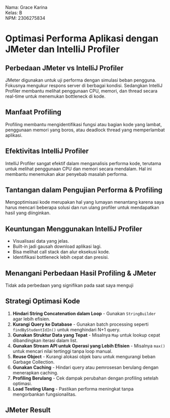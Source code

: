 Nama: Grace Karina <br />
Kelas: B <br />
NPM: 2306275834

# Optimasi Performa Aplikasi dengan JMeter dan IntelliJ Profiler

## Perbedaan JMeter vs IntelliJ Profiler
JMeter digunakan untuk uji performa dengan simulasi beban pengguna. Fokusnya mengukur respons server di berbagai kondisi. Sedangkan IntelliJ Profiler membantu melihat penggunaan CPU, memori, dan thread secara real-time untuk menemukan bottleneck di kode.

## Manfaat Profiling
Profiling membantu mengidentifikasi fungsi atau bagian kode yang lambat, penggunaan memori yang boros, atau deadlock thread yang memperlambat aplikasi.

## Efektivitas IntelliJ Profiler
IntelliJ Profiler sangat efektif dalam menganalisis performa kode, terutama untuk melihat penggunaan CPU dan memori secara mendalam. Hal ini membantu menemukan akar penyebab masalah performa.

## Tantangan dalam Pengujian Performa & Profiling
Mengoptimisasi kode merupakan hal yang lumayan menantang karena saya harus mencari beberapa solusi dan run ulang profiler untuk mendapatkan hasil yang diinginkan.

## Keuntungan Menggunakan IntelliJ Profiler
- Visualisasi data yang jelas.
- Built-in jadi gausah download aplikasi lagi.
- Bisa melihat call stack dan alur eksekusi kode.
- Identifikasi bottleneck lebih cepat dan presisi.

## Menangani Perbedaan Hasil Profiling & JMeter
Tidak ada perbedaan yang signifikan pada saat saya menguji

## Strategi Optimasi Kode
1. **Hindari String Concatenation dalam Loop** - Gunakan `StringBuilder` agar lebih efisien.
2. **Kurangi Query ke Database** - Gunakan batch processing seperti `findByStudentIdIn()` untuk menghindari N+1 query.
3. **Gunakan Struktur Data yang Tepat** - Misalnya `Map` untuk lookup cepat dibandingkan iterasi dalam list.
4. **Gunakan Stream API untuk Operasi yang Lebih Efisien** - Misalnya `max()` untuk mencari nilai tertinggi tanpa loop manual.
5. **Reuse Object** - Kurangi alokasi objek baru untuk mengurangi beban Garbage Collection.
6. **Gunakan Caching** - Hindari query atau pemrosesan berulang dengan menerapkan caching.
7. **Profiling Berulang** - Cek dampak perubahan dengan profiling setelah optimasi.
8. **Load Testing Ulang** - Pastikan performa meningkat tanpa mengorbankan fungsionalitas.





## JMeter Result